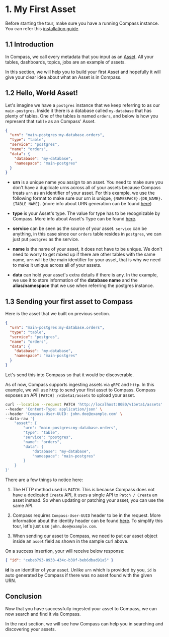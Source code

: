 # 1. My First Asset

Before starting the tour, make sure you have a running Compass instance. You can refer this [installation guide](../installation).

## 1.1 Introduction

In Compass, we call every metadata that you input as an [Asset](../concepts/asset). All your tables, dashboards, topics, jobs are an example of assets.

In this section, we will help you to build your first Asset and hopefully it will give your clear idea about what an Asset is in Compass.

## 1.2 Hello, ~~World~~ Asset!

Let's imagine we have a `postgres` instance that we keep referring to as our `main-postgres`. Inside it there is a database called `my-database` that has plenty of tables. One of the tables is named `orders`, and below is how you represent that `table` as an Compass' Asset.

```json
{
  "urn": "main-postgres:my-database.orders",
  "type": "table",
  "service": "postgres",
  "name": "orders",
  "data": {
    "database": "my-database",
    "namespace": "main-postgres"
  }
}
```

- **urn** is a unique name you assign to an asset. You need to make sure you don't have a duplicate urns across all of your assets because Compass treats `urn` as an identifier of your asset. For this example, we use the following format to make sure our urn is unique, `{NAMESPACE}:{DB_NAME}.{TABLE_NAME}`. (more info about URN generation can be found [here](../guides/urn-generation))

- **type** is your Asset's type. The value for type has to be recognizable by Compass. More info about Asset's Type can be found [here](../concepts/type).

- **service** can be seen as the source of your asset. `service` can be anything, in this case since our `orders` table resides in `postgres`, we can just put `postgres` as the service.

- **name** is the name of your asset, it does not have to be unique. We don't need to worry to get mixed up if there are other tables with the same name, `urn` will be the main identifier for your asset, that is why we need to make it unique across all of your assets.

- **data** can hold your asset's extra details if there is any. In the example, we use it to store information of the **database name** and the **alias/namespace** that we use when referring the postgres instance.

## 1.3 Sending your first asset to Compass

Here is the asset that we built on previous section.

```json
{
  "urn": "main-postgres:my-database.orders",
  "type": "table",
  "service": "postgres",
  "name": "orders",
  "data": {
    "database": "my-database",
    "namespace": "main-postgres"
  }
}
```
Let's send this into Compass so that it would be discoverable.

As of now, Compass supports ingesting assets via `gRPC` and `http`. In this example, we will use `http` to send your first asset to Compass.
Compass exposes an API `[PATCH] /v1beta1/assets` to upload your asset.

```bash
curl --location --request PATCH 'http://localhost:8080/v1beta1/assets' \
--header 'Content-Type: application/json' \
--header 'Compass-User-UUID: john.doe@example.com' \
--data-raw '{
    "asset": {
        "urn": "main-postgres:my-database.orders",
        "type": "table",
        "service": "postgres",
        "name": "orders",
        "data": {
            "database": "my-database",
            "namespace": "main-postgres"
        }
    }
}'
```

There are a few things to notice here:
1. The HTTP method used is `PATCH`. This is because Compass does not have a dedicated `Create` API, it uses a single API to `Patch / Create` an asset instead. So when updating or patching your asset, you can use the same API.

2. Compass requires `Compass-User-UUID` header to be in the request. More information about the identity header can be found [here](../concepts/user). To simplify this tour, let's just use `john.doe@example.com`.

3. When sending our asset to Compass, we need to put our asset object inside an `asset` field as shown in the sample curl above.

On a success insertion, your will receive below response:

```json
{ "id": "cebeb793-8933-434c-b38f-beb6dbad91a5" }
```

**id** is an identifier of your asset. Unlike `urn` which is provided by you, `id` is auto generated by Compass if there was no asset found with the given URN.

## Conclusion

Now that you have successfully ingested your asset to Compass, we can now search and find it via Compass.

In the next section, we will see how Compass can help you in searching and discovering your assets.
